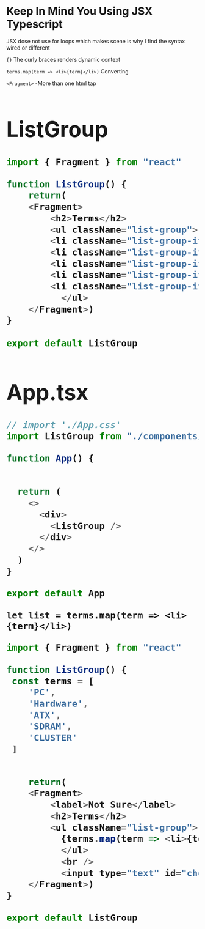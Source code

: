 # Keep In Mind You Using JSX Typescript 
JSX dose not use for loops which makes scene is why I find 
the syntax wired or different 

`{}` The curly braces renders dynamic context

`terms.map(term => <li>{term}</li>)` Converting 

`<Fragment>` -More than one html tap <h1> <label> 
# ListGroup
```js
import { Fragment } from "react"

function ListGroup() {
    return( 
    <Fragment>
        <h2>Terms</h2>
        <ul className="list-group">
        <li className="list-group-item">PC</li>
        <li className="list-group-item">Hardware</li>
        <li className="list-group-item">ATX</li>
        <li className="list-group-item">SDRAM</li>
        <li className="list-group-item">CLUSTER</li>
          </ul>
    </Fragment>)
}
 
export default ListGroup
```

# App.tsx
```js
// import './App.css'
import ListGroup from "./components/ListGroup"

function App() {
  

  return (
    <>
      <div>
        <ListGroup />
      </div>
    </>
  )
}

export default App
```

`let list = terms.map(term => <li>{term}</li>)` 
```js
import { Fragment } from "react"

function ListGroup() {
 const terms = [
    'PC',
    'Hardware',
    'ATX',
    'SDRAM',
    'CLUSTER'
 ]


    return( 
    <Fragment>
        <label>Not Sure</label>
        <h2>Terms</h2>
        <ul className="list-group">
          {terms.map(term => <li>{term}</li>)}
          </ul>
          <br />
          <input type="text" id="check" />
    </Fragment>)
}

export default ListGroup
```
